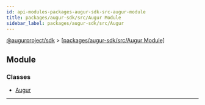 ```yaml
---
id: api-modules-packages-augur-sdk-src-augur-module
title: packages/augur-sdk/src/Augur Module
sidebar_label: packages/augur-sdk/src/Augur
---
```


[@augurproject/sdk](api-readme.md) > [[packages/augur-sdk/src/Augur Module]](api-modules-packages-augur-sdk-src-augur-module.md)

## Module

### Classes

* [Augur](api-classes-packages-augur-sdk-src-augur-augur.md)

---

